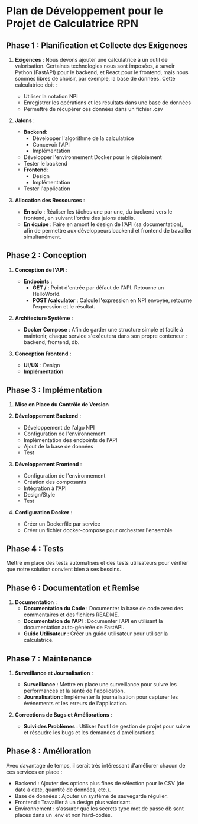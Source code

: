 # Plan de Développement pour le Projet de Calculatrice RPN

## Phase 1 : Planification et Collecte des Exigences

1. **Exigences** :
   Nous devons ajouter une calculatrice à un outil de valorisation. Certaines technologies nous sont imposées, à savoir Python (FastAPI) pour le backend, et React pour le frontend, mais nous sommes libres de choisir, par exemple, la base de données. Cette calculatrice doit :

   - Utiliser la notation NPI
   - Enregistrer les opérations et les résultats dans une base de données
   - Permettre de récupérer ces données dans un fichier .csv

2. **Jalons** :

   - **Backend**:
     - Développer l'algorithme de la calculatrice
     - Concevoir l'API
     - Implémentation
   - Développer l'environnement Docker pour le déploiement
   - Tester le backend
   - **Frontend**:
     - Design
     - Implémentation
   - Tester l'application

3. **Allocation des Ressources** :
   - **En solo** : Réaliser les tâches une par une, du backend vers le frontend, en suivant l'ordre des jalons établis.
   - **En équipe** : Faire en amont le design de l'API (sa documentation), afin de permettre aux développeurs backend et frontend de travailler simultanément.

## Phase 2 : Conception

1. **Conception de l'API** :
   - **Endpoints** :
     - **GET /** : Point d'entrée par défaut de l'API. Retourne un HelloWorld.
     - **POST /calculator** : Calcule l'expression en NPI envoyée, retourne l'expression et le résultat.

2. **Architecture Système** :
   - **Docker Compose** : Afin de garder une structure simple et facile à maintenir, chaque service s'exécutera dans son propre conteneur : backend, frontend, db.

3. **Conception Frontend** :
   - **UI/UX** : Design
   - **Implémentation**

## Phase 3 : Implémentation

1. **Mise en Place du Contrôle de Version**

2. **Développement Backend** :
   - Développement de l'algo NPI
   - Configuration de l'environnement
   - Implémentation des endpoints de l'API
   - Ajout de la base de données
   - Test

3. **Développement Frontend** :
   - Configuration de l'environnement
   - Création des composants
   - Intégration à l'API
   - Design/Style
   - Test

4. **Configuration Docker** :
   - Créer un Dockerfile par service
   - Créer un fichier docker-compose pour orchestrer l'ensemble

## Phase 4 : Tests

   Mettre en place des tests automatisés et des tests utilisateurs pour vérifier que notre solution convient bien à ses besoins.

## Phase 6 : Documentation et Remise

1. **Documentation** :
   - **Documentation du Code** : Documenter la base de code avec des commentaires et des fichiers README.
   - **Documentation de l'API** : Documenter l'API en utilisant la documentation auto-générée de FastAPI.
   - **Guide Utilisateur** : Créer un guide utilisateur pour utiliser la calculatrice.

## Phase 7 : Maintenance

1. **Surveillance et Journalisation** :
   - **Surveillance** : Mettre en place une surveillance pour suivre les performances et la santé de l'application.
   - **Journalisation** : Implémenter la journalisation pour capturer les événements et les erreurs de l'application.

2. **Corrections de Bugs et Améliorations** :
   - **Suivi des Problèmes** : Utiliser l'outil de gestion de projet pour suivre et résoudre les bugs et les demandes d'améliorations.

## Phase 8 : Amélioration

   Avec davantage de temps, il serait très intéressant d'améliorer chacun de ces services en place :
   - Backend : Ajouter des options plus fines de sélection pour le CSV (de date à date, quantité de données, etc.).
   - Base de données : Ajouter un système de sauvegarde régulier.
   - Frontend : Travailler à un design plus valorisant.
   - Environnement : s'assurer que les secrets type mot de passe db sont placés dans un .env et non hard-codés.

